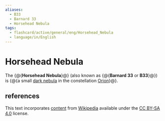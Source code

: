 ```yaml
---
aliases:
  - B33
  - Barnard 33
  - Horsehead Nebula
tags:
  - flashcard/active/general/eng/Horsehead_Nebula
  - language/in/English
---
```


# Horsehead Nebula

The {@{__Horsehead Nebula__}@} (also known as {@{__Barnard 33__ or __B33__}@}) is {@{a small [dark nebula](dark%20nebula.md) in the constellation [Orion](Orion%20(constellation).md)}@}. <!--SR:!2025-12-11,323,270!2028-06-26,1061,310!2027-03-07,614,250-->

## references

This text incorporates [content](https://en.wikipedia.org/wiki/Horsehead_Nebula) from [Wikipedia](Wikipedia.md) available under the [CC BY-SA 4.0](https://creativecommons.org/licenses/by-sa/4.0/) license.
